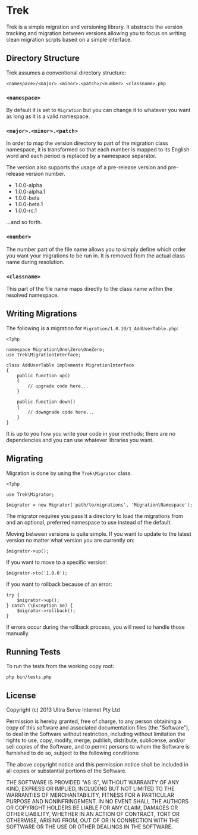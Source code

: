 Trek
====

Trek is a simple migration and versioning library. It abstracts the version tracking and migration between versions allowing you to focus on writing clean migration scrpts based on a simple interface.

Directory Structure
-------------------

Trek assumes a conventional directory structure:

    <namespace>/<major>.<minor>.<patch>/<number>_<classname>.php

### `<namespace>`

By default it is set to `Migration` but you can change it to whatever you want as long as it is a valid namespace.

### `<major>.<minor>.<patch>`

In order to map the version directory to part of the migration class namespace, it is transformed so that each number is mapped to its English word and each period is replaced by a namespace separator.

The version also supports the usage of a pre-release version and pre-release version number.

- 1.0.0-alpha
- 1.0.0-alpha.1
- 1.0.0-beta
- 1.0.0-beta.1
- 1.0.0-rc.1

...and so forth.

### `<number>`

The number part of the file name allows you to simply define which order you want your migrations to be run in. It is removed from the actual class name during resolution.

### `<classname>`

This part of the file name maps directly to the class name within the resolved namespace.

Writing Migrations
------------------

The following is a migration for `Migration/1.0.10/1_AddUserTable.php`:

    <?php

    namespace Migration\One\Zero\OneZero;
    use Trek\MigrationInterface;

    class AddUserTable implements MigrationInterface
    {
        public function up()
        {
            // upgrade code here...
        }

        public function down()
        {
            // downgrade code here...
        }
    }

It is up to you how you write your code in your methods; there are no dependencies and you can use whatever libraries you want.

Migrating
---------

Migration is done by using the `Trek\Migrator` class.

    <?php

    use Trek\Migrator;

    $migrator = new Migrator('path/to/migrations', 'Migration\Namespace');

The migrator requires you pass it a directory to load the migrations from and an optional, preferred namespace to use instead of the default.

Moving between versions is quite simple. If you want to update to the latest version no matter what version you are currently on:

    $migrator->up();

If you want to move to a specific version:

    $migrator->to('1.0.0');

If you want to rollback because of an error:

    try {
        $migrator->up();
    } catch (\Exception $e) {
        $migrator->rollback();
    }

If errors occur during the rollback process, you will need to handle those manually.

Running Tests
-------------

To run the tests from the working copy root:

    php bin/tests.php

License
-------

Copyright (c) 2013 Ultra Serve Internet Pty Ltd

Permission is hereby granted, free of charge, to any person obtaining a copy of this software and associated documentation files (the "Software"), to deal in the Software without restriction, including without limitation the rights to use, copy, modify, merge, publish, distribute, sublicense, and/or sell copies of the Software, and to permit persons to whom the Software is furnished to do so, subject to the following conditions:

The above copyright notice and this permission notice shall be included in all copies or substantial portions of the Software.

THE SOFTWARE IS PROVIDED "AS IS", WITHOUT WARRANTY OF ANY KIND, EXPRESS OR IMPLIED, INCLUDING BUT NOT LIMITED TO THE WARRANTIES OF MERCHANTABILITY, FITNESS FOR A PARTICULAR PURPOSE AND NONINFRINGEMENT. IN NO EVENT SHALL THE AUTHORS OR COPYRIGHT HOLDERS BE LIABLE FOR ANY CLAIM, DAMAGES OR OTHER LIABILITY, WHETHER IN AN ACTION OF CONTRACT, TORT OR OTHERWISE, ARISING FROM, OUT OF OR IN CONNECTION WITH THE SOFTWARE OR THE USE OR OTHER DEALINGS IN THE SOFTWARE.
